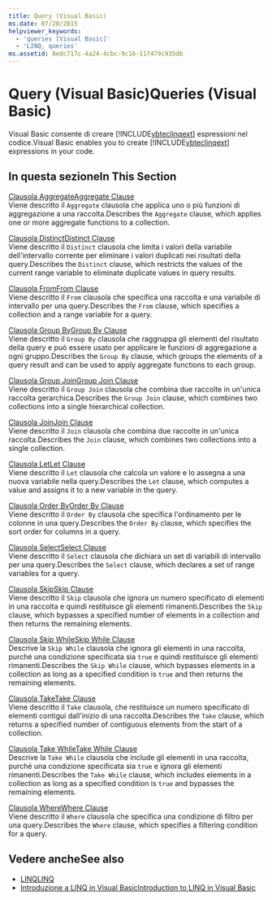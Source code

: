 ```yaml
---
title: Query (Visual Basic)
ms.date: 07/20/2015
helpviewer_keywords:
  - 'queries [Visual Basic]'
  - 'LINQ, queries'
ms.assetid: 8edc717c-4a24-4cbc-9c16-11f479c935db
---
```

# <a name="queries-visual-basic"></a><span data-ttu-id="ab21b-102">Query (Visual Basic)</span><span class="sxs-lookup"><span data-stu-id="ab21b-102">Queries (Visual Basic)</span></span>
<span data-ttu-id="ab21b-103">Visual Basic consente di creare [!INCLUDE[vbteclinqext](~/includes/vbteclinqext-md.md)] espressioni nel codice.</span><span class="sxs-lookup"><span data-stu-id="ab21b-103">Visual Basic enables you to create [!INCLUDE[vbteclinqext](~/includes/vbteclinqext-md.md)] expressions in your code.</span></span>  
  
## <a name="in-this-section"></a><span data-ttu-id="ab21b-104">In questa sezione</span><span class="sxs-lookup"><span data-stu-id="ab21b-104">In This Section</span></span>  
 [<span data-ttu-id="ab21b-105">Clausola Aggregate</span><span class="sxs-lookup"><span data-stu-id="ab21b-105">Aggregate Clause</span></span>](../../../visual-basic/language-reference/queries/aggregate-clause.md)  
 <span data-ttu-id="ab21b-106">Viene descritto il `Aggregate` clausola che applica uno o più funzioni di aggregazione a una raccolta.</span><span class="sxs-lookup"><span data-stu-id="ab21b-106">Describes the `Aggregate` clause, which applies one or more aggregate functions to a collection.</span></span>  
  
 [<span data-ttu-id="ab21b-107">Clausola Distinct</span><span class="sxs-lookup"><span data-stu-id="ab21b-107">Distinct Clause</span></span>](../../../visual-basic/language-reference/queries/distinct-clause.md)  
 <span data-ttu-id="ab21b-108">Viene descritto il `Distinct` clausola che limita i valori della variabile dell'intervallo corrente per eliminare i valori duplicati nei risultati della query.</span><span class="sxs-lookup"><span data-stu-id="ab21b-108">Describes the `Distinct` clause, which restricts the values of the current range variable to eliminate duplicate values in query results.</span></span>  
  
 [<span data-ttu-id="ab21b-109">Clausola From</span><span class="sxs-lookup"><span data-stu-id="ab21b-109">From Clause</span></span>](../../../visual-basic/language-reference/queries/from-clause.md)  
 <span data-ttu-id="ab21b-110">Viene descritto il `From` clausola che specifica una raccolta e una variabile di intervallo per una query.</span><span class="sxs-lookup"><span data-stu-id="ab21b-110">Describes the `From` clause, which specifies a collection and a range variable for a query.</span></span>  
  
 [<span data-ttu-id="ab21b-111">Clausola Group By</span><span class="sxs-lookup"><span data-stu-id="ab21b-111">Group By Clause</span></span>](../../../visual-basic/language-reference/queries/group-by-clause.md)  
 <span data-ttu-id="ab21b-112">Viene descritto il `Group By` clausola che raggruppa gli elementi del risultato della query e può essere usato per applicare le funzioni di aggregazione a ogni gruppo.</span><span class="sxs-lookup"><span data-stu-id="ab21b-112">Describes the `Group By` clause, which groups the elements of a query result and can be used to apply aggregate functions to each group.</span></span>  
  
 [<span data-ttu-id="ab21b-113">Clausola Group Join</span><span class="sxs-lookup"><span data-stu-id="ab21b-113">Group Join Clause</span></span>](../../../visual-basic/language-reference/queries/group-join-clause.md)  
 <span data-ttu-id="ab21b-114">Viene descritto il `Group Join` clausola che combina due raccolte in un'unica raccolta gerarchica.</span><span class="sxs-lookup"><span data-stu-id="ab21b-114">Describes the `Group Join` clause, which combines two collections into a single hierarchical collection.</span></span>  
  
 [<span data-ttu-id="ab21b-115">Clausola Join</span><span class="sxs-lookup"><span data-stu-id="ab21b-115">Join Clause</span></span>](../../../visual-basic/language-reference/queries/join-clause.md)  
 <span data-ttu-id="ab21b-116">Viene descritto il `Join` clausola che combina due raccolte in un'unica raccolta.</span><span class="sxs-lookup"><span data-stu-id="ab21b-116">Describes the `Join` clause, which combines two collections into a single collection.</span></span>  
  
 [<span data-ttu-id="ab21b-117">Clausola Let</span><span class="sxs-lookup"><span data-stu-id="ab21b-117">Let Clause</span></span>](../../../visual-basic/language-reference/queries/let-clause.md)  
 <span data-ttu-id="ab21b-118">Viene descritto il `Let` clausola che calcola un valore e lo assegna a una nuova variabile nella query.</span><span class="sxs-lookup"><span data-stu-id="ab21b-118">Describes the `Let` clause, which computes a value and assigns it to a new variable in the query.</span></span>  
  
 [<span data-ttu-id="ab21b-119">Clausola Order By</span><span class="sxs-lookup"><span data-stu-id="ab21b-119">Order By Clause</span></span>](../../../visual-basic/language-reference/queries/order-by-clause.md)  
 <span data-ttu-id="ab21b-120">Viene descritto il `Order By` clausola che specifica l'ordinamento per le colonne in una query.</span><span class="sxs-lookup"><span data-stu-id="ab21b-120">Describes the `Order By` clause, which specifies the sort order for columns in a query.</span></span>  
  
 [<span data-ttu-id="ab21b-121">Clausola Select</span><span class="sxs-lookup"><span data-stu-id="ab21b-121">Select Clause</span></span>](../../../visual-basic/language-reference/queries/select-clause.md)  
 <span data-ttu-id="ab21b-122">Viene descritto il `Select` clausola che dichiara un set di variabili di intervallo per una query.</span><span class="sxs-lookup"><span data-stu-id="ab21b-122">Describes the `Select` clause, which declares a set of range variables for a query.</span></span>  
  
 [<span data-ttu-id="ab21b-123">Clausola Skip</span><span class="sxs-lookup"><span data-stu-id="ab21b-123">Skip Clause</span></span>](../../../visual-basic/language-reference/queries/skip-clause.md)  
 <span data-ttu-id="ab21b-124">Viene descritto il `Skip` clausola che ignora un numero specificato di elementi in una raccolta e quindi restituisce gli elementi rimanenti.</span><span class="sxs-lookup"><span data-stu-id="ab21b-124">Describes the `Skip` clause, which bypasses a specified number of elements in a collection and then returns the remaining elements.</span></span>  
  
 [<span data-ttu-id="ab21b-125">Clausola Skip While</span><span class="sxs-lookup"><span data-stu-id="ab21b-125">Skip While Clause</span></span>](../../../visual-basic/language-reference/queries/skip-while-clause.md)  
 <span data-ttu-id="ab21b-126">Descrive la `Skip While` clausola che ignora gli elementi in una raccolta, purché una condizione specificata sia `true` e quindi restituisce gli elementi rimanenti.</span><span class="sxs-lookup"><span data-stu-id="ab21b-126">Describes the `Skip While` clause, which bypasses elements in a collection as long as a specified condition is `true` and then returns the remaining elements.</span></span>  
  
 [<span data-ttu-id="ab21b-127">Clausola Take</span><span class="sxs-lookup"><span data-stu-id="ab21b-127">Take Clause</span></span>](../../../visual-basic/language-reference/queries/take-clause.md)  
 <span data-ttu-id="ab21b-128">Viene descritto il `Take` clausola, che restituisce un numero specificato di elementi contigui dall'inizio di una raccolta.</span><span class="sxs-lookup"><span data-stu-id="ab21b-128">Describes the `Take` clause, which returns a specified number of contiguous elements from the start of a collection.</span></span>  
  
 [<span data-ttu-id="ab21b-129">Clausola Take While</span><span class="sxs-lookup"><span data-stu-id="ab21b-129">Take While Clause</span></span>](../../../visual-basic/language-reference/queries/take-while-clause.md)  
 <span data-ttu-id="ab21b-130">Descrive la `Take While` clausola che include gli elementi in una raccolta, purché una condizione specificata sia `true` e ignora gli elementi rimanenti.</span><span class="sxs-lookup"><span data-stu-id="ab21b-130">Describes the `Take While` clause, which includes elements in a collection as long as a specified condition is `true` and bypasses the remaining elements.</span></span>  
  
 [<span data-ttu-id="ab21b-131">Clausola Where</span><span class="sxs-lookup"><span data-stu-id="ab21b-131">Where Clause</span></span>](../../../visual-basic/language-reference/queries/where-clause.md)  
 <span data-ttu-id="ab21b-132">Viene descritto il `Where` clausola che specifica una condizione di filtro per una query.</span><span class="sxs-lookup"><span data-stu-id="ab21b-132">Describes the `Where` clause, which specifies a filtering condition for a query.</span></span>  
  
## <a name="see-also"></a><span data-ttu-id="ab21b-133">Vedere anche</span><span class="sxs-lookup"><span data-stu-id="ab21b-133">See also</span></span>
- [<span data-ttu-id="ab21b-134">LINQ</span><span class="sxs-lookup"><span data-stu-id="ab21b-134">LINQ</span></span>](../../../visual-basic/programming-guide/language-features/linq/index.md)
- [<span data-ttu-id="ab21b-135">Introduzione a LINQ in Visual Basic</span><span class="sxs-lookup"><span data-stu-id="ab21b-135">Introduction to LINQ in Visual Basic</span></span>](../../../visual-basic/programming-guide/language-features/linq/introduction-to-linq.md)
